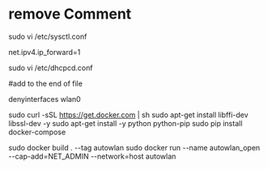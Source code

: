 # remove Comment
sudo vi /etc/sysctl.conf

net.ipv4.ip_forward=1

sudo vi /etc/dhcpcd.conf

#add to the end of file

denyinterfaces wlan0


sudo curl -sSL https://get.docker.com | sh
sudo apt-get install libffi-dev libssl-dev -y
sudo apt-get install -y python python-pip
sudo pip install docker-compose


sudo docker build . --tag autowlan
sudo docker run --name autowlan_open --cap-add=NET_ADMIN --network=host  autowlan



